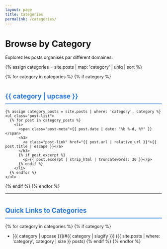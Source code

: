 ```yaml
---
layout: page
title: Categories
permalink: /categories/
---
```


# Browse by Category

Explorez les posts organisés par différent domaines:

{% assign categories = site.posts | map: 'category' | uniq | sort %}

{% for category in categories %}
  {% if category %}
    <h2 id="{{ category | slugify }}">{{ category | upcase }}</h2>

    {% assign category_posts = site.posts | where: 'category', category %}
    <ul class="post-list">
      {% for post in category_posts %}
        <li>
          <span class="post-meta">{{ post.date | date: "%b %-d, %Y" }}</span>
          <h3>
            <a class="post-link" href="{{ post.url | relative_url }}">{{ post.title | escape }}</a>
          </h3>
          {% if post.excerpt %}
            <p>{{ post.excerpt | strip_html | truncatewords: 30 }}</p>
          {% endif %}
        </li>
      {% endfor %}
    </ul>
  {% endif %}
{% endfor %}

---

## Quick Links to Categories

{% for category in categories %}
  {% if category %}
- [{{ category | upcase }}](#{{ category | slugify }}) ({{ site.posts | where: 'category', category | size }} posts)
  {% endif %}
{% endfor %}

<style>
.post-list li {
  margin-bottom: 2em;
  padding-bottom: 1em;
  border-bottom: 1px solid #eee;
}

.post-list li:last-child {
  border-bottom: none;
}

h2 {
  color: #2a7ae4;
  margin-top: 2em;
  padding-bottom: 0.5em;
  border-bottom: 2px solid #2a7ae4;
}
</style>

